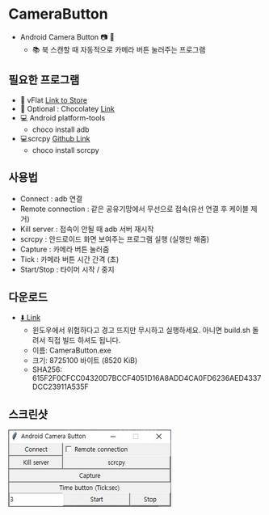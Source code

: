 # CameraButton
- Android Camera Button :camera: :red_circle:
    - :books: 북 스캔할 때 자동적으로 카메라 버튼 눌러주는 프로그램

## 필요한 프로그램
- :iphone: vFlat [Link to Store](https://play.google.com/store/apps/details?id=com.voyagerx.scanner)
- :chocolate_bar: Optional : Chocolatey [Link](https://chocolatey.org/)
- :computer: Android platform-tools
    - choco install adb
- :computer:scrcpy [Github Link](https://github.com/Genymobile/scrcpy)
    - choco install scrcpy

## 사용법
- Connect : adb 연결
- Remote connection : 같은 공유기망에서 무선으로 접속(유선 연결 후 케이블 제거)
- Kill server : 접속이 안될 때 adb 서버 재시작
- scrcpy : 안드로이드 화면 보여주는 프로그램 실행 (실행만 해줌)
- Capture : 카메라 버튼 눌러줌
- Tick : 카메라 버튼 시간 간격 (초)
- Start/Stop : 타이머 시작 / 중지

## 다운로드
- [:arrow_down: Link](https://github.com/fnwinter/CameraButton/blob/main/source/dist/CameraButton.exe)
    - 윈도우에서 위험하다고 경고 뜨지만 무시하고 실행하세요. 아니면 build.sh 돌려서 직접 빌드 하셔도 됩니다.
    - 이름: CameraButton.exe
    - 크기: 8725100 바이트 (8520 KiB)
    - SHA256: 615F2F0CFCC04320D7BCCF4051D16A8ADD4CA0FD6236AED4337DCC23911A535F

## 스크린샷
![](https://github.com/fnwinter/CameraButton/blob/main/images/screenshot.JPG?raw=true)